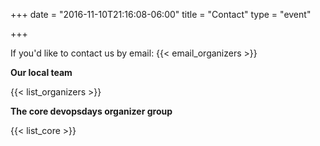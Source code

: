 +++
date = "2016-11-10T21:16:08-06:00"
title = "Contact"
type = "event"

+++

If you'd like to contact us by email: {{< email_organizers >}}

<b>Our local team</b>

{{< list_organizers >}}

<b>The core devopsdays organizer group</b>

{{< list_core >}}
